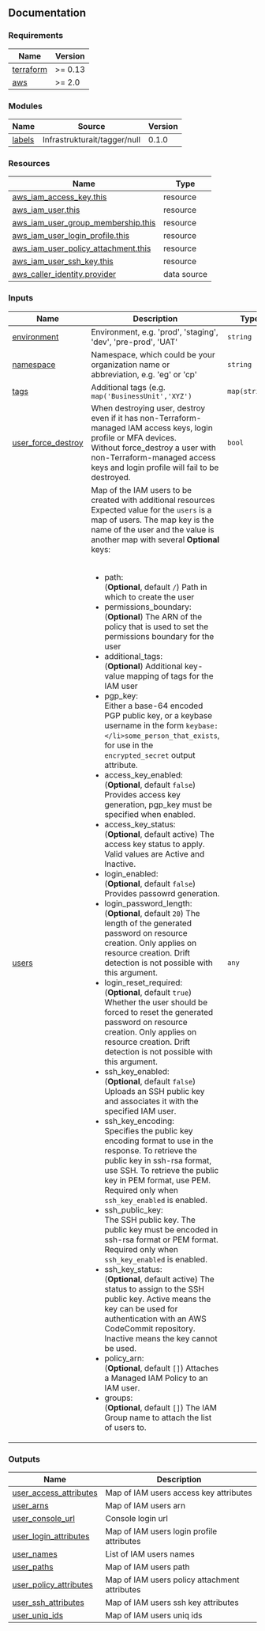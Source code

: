 <!-- BEGIN_TF_DOCS -->
## Documentation


### Requirements

| Name | Version |
|------|---------|
| <a name="requirement_terraform"></a> [terraform](#requirement\_terraform) | >= 0.13 |
| <a name="requirement_aws"></a> [aws](#requirement\_aws) | >= 2.0 |

### Modules

| Name | Source | Version |
|------|--------|---------|
| <a name="module_labels"></a> [labels](#module\_labels) | Infrastrukturait/tagger/null | 0.1.0 |

### Resources

| Name | Type |
|------|------|
| [aws_iam_access_key.this](https://registry.terraform.io/providers/hashicorp/aws/latest/docs/resources/iam_access_key) | resource |
| [aws_iam_user.this](https://registry.terraform.io/providers/hashicorp/aws/latest/docs/resources/iam_user) | resource |
| [aws_iam_user_group_membership.this](https://registry.terraform.io/providers/hashicorp/aws/latest/docs/resources/iam_user_group_membership) | resource |
| [aws_iam_user_login_profile.this](https://registry.terraform.io/providers/hashicorp/aws/latest/docs/resources/iam_user_login_profile) | resource |
| [aws_iam_user_policy_attachment.this](https://registry.terraform.io/providers/hashicorp/aws/latest/docs/resources/iam_user_policy_attachment) | resource |
| [aws_iam_user_ssh_key.this](https://registry.terraform.io/providers/hashicorp/aws/latest/docs/resources/iam_user_ssh_key) | resource |
| [aws_caller_identity.provider](https://registry.terraform.io/providers/hashicorp/aws/latest/docs/data-sources/caller_identity) | data source |

### Inputs

| Name | Description | Type | Default | Required |
|------|-------------|------|---------|:--------:|
| <a name="input_environment"></a> [environment](#input\_environment) | Environment, e.g. 'prod', 'staging', 'dev', 'pre-prod', 'UAT' | `string` | `""` | no |
| <a name="input_namespace"></a> [namespace](#input\_namespace) | Namespace, which could be your organization name or abbreviation, e.g. 'eg' or 'cp' | `string` | `""` | no |
| <a name="input_tags"></a> [tags](#input\_tags) | Additional tags (e.g. `map('BusinessUnit','XYZ')` | `map(string)` | `{}` | no |
| <a name="input_user_force_destroy"></a> [user\_force\_destroy](#input\_user\_force\_destroy) | When destroying user, destroy even if it has non-Terraform-managed IAM access keys, login profile or MFA devices. <br>Without force\_destroy a user with non-Terraform-managed access keys and login profile will fail to be destroyed. | `bool` | `false` | no |
| <a name="input_users"></a> [users](#input\_users) | Map of the IAM users to be created with additional resources<br>Expected value for the `users` is a map of users. The map key is the name of the user and the value is another map with several **Optional** keys:</li><br><ul><br><li>path:</li>(**Optional**, default `/`) Path in which to create the user<br><li>permissions\_boundary:</li>(**Optional**) The ARN of the policy that is used to set the permissions boundary for the user<br><li>additional\_tags:</li>(**Optional**) Additional key-value mapping of tags for the IAM user<br><li>pgp\_key:</li>Either a base-64 encoded PGP public key, or a keybase username in the form `keybase:</li>some_person_that_exists`, for use in the `encrypted_secret` output attribute.<br><li>access\_key\_enabled:</li>(**Optional**, default `false`) Provides access key generation, pgp\_key must be specified when enabled.<br><li>access\_key\_status:</li>(**Optional**, default active) The access key status to apply. Valid values are Active and Inactive.<br><li>login\_enabled:</li>(**Optional**, default `false`) Provides passowrd generation.<br><li>login\_password\_length:</li>(**Optional**, default `20`) The length of the generated password on resource creation. Only applies on resource creation. Drift detection is not possible with this argument.<br><li>login\_reset\_required:</li>(**Optional**, default `true`) Whether the user should be forced to reset the generated password on resource creation. Only applies on resource creation. Drift detection is not possible with this argument.<br><li>ssh\_key\_enabled:</li>(**Optional**, default `false`) Uploads an SSH public key and associates it with the specified IAM user.<br><li>ssh\_key\_encoding:</li>Specifies the public key encoding format to use in the response. To retrieve the public key in ssh-rsa format, use SSH. To retrieve the public key in PEM format, use PEM. Required only when `ssh_key_enabled` is enabled.<br><li>ssh\_public\_key:</li>The SSH public key. The public key must be encoded in ssh-rsa format or PEM format. Required only when `ssh_key_enabled` is enabled.<br><li>ssh\_key\_status:</li>(**Optional**, default active) The status to assign to the SSH public key. Active means the key can be used for authentication with an AWS CodeCommit repository. Inactive means the key cannot be used.<br><li>policy\_arn:</li>(**Optional**, default `[]`) Attaches a Managed IAM Policy to an IAM user.<br><li>groups:</li>(**Optional**, default `[]`) The IAM Group name to attach the list of users to.<br></li> | `any` | n/a | yes |

### Outputs

| Name | Description |
|------|-------------|
| <a name="output_user_access_attributes"></a> [user\_access\_attributes](#output\_user\_access\_attributes) | Map of IAM users access key attributes |
| <a name="output_user_arns"></a> [user\_arns](#output\_user\_arns) | Map of IAM users arn |
| <a name="output_user_console_url"></a> [user\_console\_url](#output\_user\_console\_url) | Console login url |
| <a name="output_user_login_attributes"></a> [user\_login\_attributes](#output\_user\_login\_attributes) | Map of IAM users login profile attributes |
| <a name="output_user_names"></a> [user\_names](#output\_user\_names) | List of IAM users names |
| <a name="output_user_paths"></a> [user\_paths](#output\_user\_paths) | Map of IAM users path |
| <a name="output_user_policy_attributes"></a> [user\_policy\_attributes](#output\_user\_policy\_attributes) | Map of IAM users policy attachment attributes |
| <a name="output_user_ssh_attributes"></a> [user\_ssh\_attributes](#output\_user\_ssh\_attributes) | Map of IAM users ssh key attributes |
| <a name="output_user_uniq_ids"></a> [user\_uniq\_ids](#output\_user\_uniq\_ids) | Map of IAM users uniq ids |

<!-- END_TF_DOCS -->